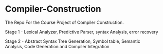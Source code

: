 # Compiler-Construction

The Repo For the Course Project of Compiler Construction. 

Stage 1 - Lexical Analyzer, Predictive Parser, syntax Analysis, error recovery

Stage 2 - Abstract Syntax Tree Generation, Symbol table, Semantic Analysis, Code Generation and Compiler Integration
